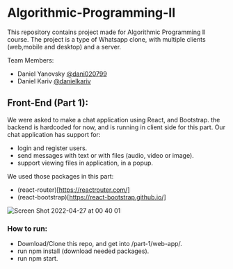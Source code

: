 # Algorithmic-Programming-II

This repository contains project made for Algorithmic Programming II course.
The project is a type of Whatsapp clone, with multiple clients (web,mobile and desktop) and a server.

Team Members:
- Daniel Yanovsky [@dani020799](https://github.com/dani020799)
- Daniel Kariv [@danielkariv](https://github.com/danielkariv)

## Front-End (Part 1):
We were asked to make a chat application using React, and Bootstrap.
the backend is hardcoded for now, and is running in client side for this part.
Our chat application has support for:
- login and register users.
- send messages with text or with files (audio, video or image).
- support viewing files in application, in a popup.

We used those packages in this part:
- (react-router)[https://reactrouter.com/]
- (react-bootstrap)[https://react-bootstrap.github.io/]

![Screen Shot 2022-04-27 at 00 40 01](https://user-images.githubusercontent.com/38776931/165397331-f9b1184c-d301-44c4-a38a-dc4a13321079.png)

### How to run:
- Download/Clone this repo, and get into /part-1/web-app/.
- run npm install (download needed packages).
- run npm start.
